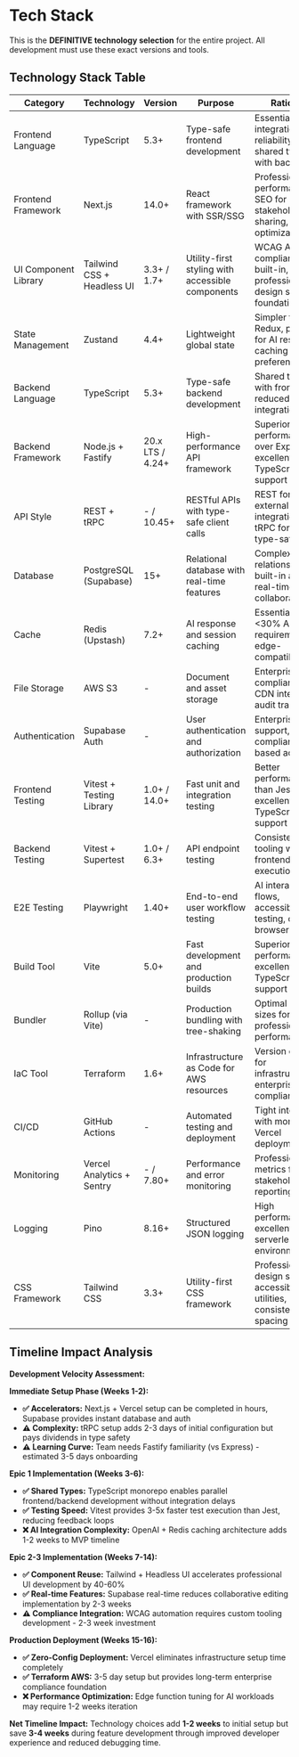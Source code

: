# Tech Stack

This is the **DEFINITIVE technology selection** for the entire project. All development must use these exact versions and tools.

## Technology Stack Table

| Category | Technology | Version | Purpose | Rationale |
|----------|------------|---------|---------|-----------|
| Frontend Language | TypeScript | 5.3+ | Type-safe frontend development | Essential for AI integration reliability and shared types with backend |
| Frontend Framework | Next.js | 14.0+ | React framework with SSR/SSG | Professional performance, SEO for stakeholder sharing, Vercel optimization |
| UI Component Library | Tailwind CSS + Headless UI | 3.3+ / 1.7+ | Utility-first styling with accessible components | WCAG AA compliance built-in, professional design system foundation |
| State Management | Zustand | 4.4+ | Lightweight global state | Simpler than Redux, perfect for AI response caching and user preferences |
| Backend Language | TypeScript | 5.3+ | Type-safe backend development | Shared types with frontend, reduced integration errors |
| Backend Framework | Node.js + Fastify | 20.x LTS / 4.24+ | High-performance API framework | Superior performance over Express, excellent TypeScript support |
| API Style | REST + tRPC | - / 10.45+ | RESTful APIs with type-safe client calls | REST for external integrations, tRPC for internal type-safety |
| Database | PostgreSQL (Supabase) | 15+ | Relational database with real-time features | Complex lesson relationships, built-in auth, real-time collaboration |
| Cache | Redis (Upstash) | 7.2+ | AI response and session caching | Essential for <30% AI cost requirement, edge-compatible |
| File Storage | AWS S3 | - | Document and asset storage | Enterprise compliance, CDN integration, audit trails |
| Authentication | Supabase Auth | - | User authentication and authorization | Enterprise SSO support, GDPR compliant, role-based access |
| Frontend Testing | Vitest + Testing Library | 1.0+ / 14.0+ | Fast unit and integration testing | Better performance than Jest, excellent TypeScript support |
| Backend Testing | Vitest + Supertest | 1.0+ / 6.3+ | API endpoint testing | Consistent tooling with frontend, fast execution |
| E2E Testing | Playwright | 1.40+ | End-to-end user workflow testing | AI interaction flows, accessibility testing, cross-browser |
| Build Tool | Vite | 5.0+ | Fast development and production builds | Superior performance, excellent TypeScript/React support |
| Bundler | Rollup (via Vite) | - | Production bundling with tree-shaking | Optimal bundle sizes for professional performance |
| IaC Tool | Terraform | 1.6+ | Infrastructure as Code for AWS resources | Version control for infrastructure, enterprise compliance |
| CI/CD | GitHub Actions | - | Automated testing and deployment | Tight integration with monorepo, Vercel deployment |
| Monitoring | Vercel Analytics + Sentry | - / 7.80+ | Performance and error monitoring | Professional metrics for stakeholder reporting |
| Logging | Pino | 8.16+ | Structured JSON logging | High performance, excellent for serverless environments |
| CSS Framework | Tailwind CSS | 3.3+ | Utility-first CSS framework | Professional design system, accessibility utilities, consistent spacing |

## Timeline Impact Analysis

**Development Velocity Assessment:**

**Immediate Setup Phase (Weeks 1-2):**
- **✅ Accelerators:** Next.js + Vercel setup can be completed in hours, Supabase provides instant database and auth
- **⚠️ Complexity:** tRPC setup adds 2-3 days of initial configuration but pays dividends in type safety
- **⚠️ Learning Curve:** Team needs Fastify familiarity (vs Express) - estimated 3-5 days onboarding

**Epic 1 Implementation (Weeks 3-6):**
- **✅ Shared Types:** TypeScript monorepo enables parallel frontend/backend development without integration delays
- **✅ Testing Speed:** Vitest provides 3-5x faster test execution than Jest, reducing feedback loops
- **❌ AI Integration Complexity:** OpenAI + Redis caching architecture adds 1-2 weeks to MVP timeline

**Epic 2-3 Implementation (Weeks 7-14):**
- **✅ Component Reuse:** Tailwind + Headless UI accelerates professional UI development by 40-60%
- **✅ Real-time Features:** Supabase real-time reduces collaborative editing implementation by 2-3 weeks
- **⚠️ Compliance Integration:** WCAG automation requires custom tooling development - 2-3 week investment

**Production Deployment (Weeks 15-16):**
- **✅ Zero-Config Deployment:** Vercel eliminates infrastructure setup time completely
- **✅ Terraform AWS:** 3-5 day setup but provides long-term enterprise compliance foundation
- **❌ Performance Optimization:** Edge function tuning for AI workloads may require 1-2 weeks iteration

**Net Timeline Impact:** Technology choices add **1-2 weeks** to initial setup but save **3-4 weeks** during feature development through improved developer experience and reduced debugging time.
